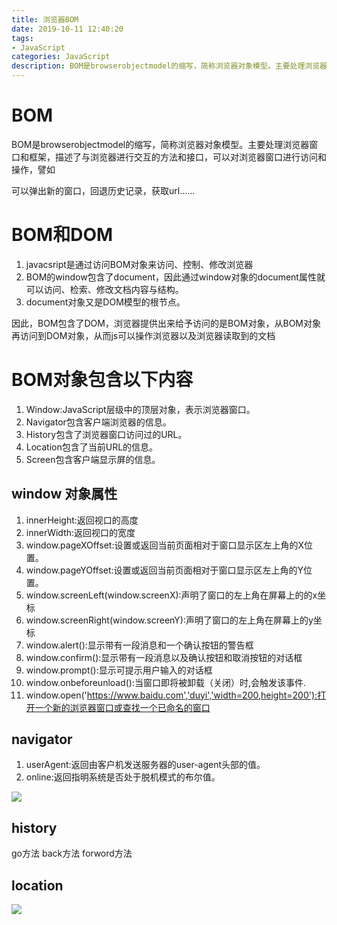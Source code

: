 ```yaml
---
title: 浏览器BOM
date: 2019-10-11 12:40:20
tags: 
- JavaScript 
categories: JavaScript 
description: BOM是browserobjectmodel的缩写，简称浏览器对象模型。主要处理浏览器窗口和框架，描述了与浏览器进行交互的方法和接口，可以对浏览器窗口进行访问和操作，譬如可以弹出新的窗口，回退历史记录，获取url……
---
```


# BOM

BOM是browserobjectmodel的缩写，简称浏览器对象模型。主要处理浏览器窗口和框架，描述了与浏览器进行交互的方法和接口，可以对浏览器窗口进行访问和操作，譬如

可以弹出新的窗口，回退历史记录，获取url……

# BOM和DOM

1. javacsript是通过访问BOM对象来访问、控制、修改浏览器
2. BOM的window包含了document，因此通过window对象的document属性就可以访问、检索、修改文档内容与结构。
3. document对象又是DOM模型的根节点。

因此，BOM包含了DOM，浏览器提供出来给予访问的是BOM对象，从BOM对象再访问到DOM对象，从而js可以操作浏览器以及浏览器读取到的文档

# BOM对象包含以下内容

1. Window:JavaScript层级中的顶层对象，表示浏览器窗口。
2. Navigator包含客户端浏览器的信息。
3. History包含了浏览器窗口访问过的URL。
4. Location包含了当前URL的信息。
5. Screen包含客户端显示屏的信息。

## window 对象属性

1. innerHeight:返回视口的高度
2. innerWidth:返回视口的宽度
3. window.pageXOffset:设置或返回当前页面相对于窗口显示区左上角的X位置。
4. window.pageYOffset:设置或返回当前页面相对于窗口显示区左上角的Y位置。
5. window.screenLeft(window.screenX):声明了窗口的左上角在屏幕上的的x坐标
6. window.screenRight(window.screenY):声明了窗口的左上角在屏幕上的y坐标
7. window.alert():显示带有一段消息和一个确认按钮的警告框
8. window.confirm():显示带有一段消息以及确认按钮和取消按钮的对话框
9. window.prompt():显示可提示用户输入的对话框
10. window.onbeforeunload():当窗口即将被卸载（关闭）时,会触发该事件.
11. window.open('https://www.baidu.com','duyi','width=200,height=200'):打开一个新的浏览器窗口或查找一个已命名的窗口
    

## navigator

1. userAgent:返回由客户机发送服务器的user-agent头部的值。
2. online:返回指明系统是否处于脱机模式的布尔值。


![](navigator.jpg)

## history

go方法
back方法
forword方法

## location

![](location.jpg)
